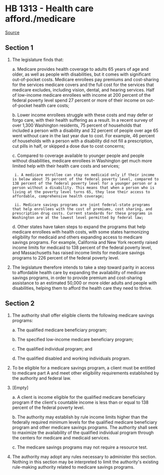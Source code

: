 # HB 1313 - Health care afford./medicare

[Source](http://lawfilesext.leg.wa.gov/biennium/2023-24/Pdf/Bills/House%20Bills/1313.pdf)

## Section 1
1. The legislature finds that:

    a. Medicare provides health coverage to adults 65 years of age and older, as well as people with disabilities, but it comes with significant out-of-pocket costs. Medicare enrollees pay premiums and cost-sharing for the services medicare covers and the full cost for the services that medicare excludes, including vision, dental, and hearing services. Half of low-income medicare enrollees with income at 200 percent of the federal poverty level spend 27 percent or more of their income on out-of-pocket health care costs;

    b. Lower income enrollees struggle with these costs and may defer or forgo care, with their health suffering as a result. In a recent survey of over 1,300 Washington residents, 75 percent of households that included a person with a disability and 32 percent of people over age 65 went without care in the last year due to cost. For example, 46 percent of households with a person with a disability did not fill a prescription, cut pills in half, or skipped a dose due to cost concerns;

    c. Compared to coverage available to younger people and people without disabilities, medicare enrollees in Washington get much more limited help with their health care costs and services;

        i. A medicare enrollee can stay on medicaid only if their income is below about 75 percent of the federal poverty level, compared to 138 percent of the federal poverty level for a younger person or a person without a disability. This means that when a person who is living at the poverty level turns 65, they lose their access to affordable, comprehensive health coverage;

        ii. Medicare savings programs are joint federal-state programs that help enrollees with the cost of premiums, cost sharing, and prescription drug costs. Current standards for these programs in Washington are at the lowest level permitted by federal law;

    d. Other states have taken steps to expand the programs that help medicare enrollees with health costs, with some states harmonizing eligibility for medicaid and others expanding access to medicare savings programs. For example, California and New York recently raised income limits for medicaid to 138 percent of the federal poverty level, and Massachusetts has raised income limits for medicare savings programs to 226 percent of the federal poverty level.

2. The legislature therefore intends to take a step toward parity in access to affordable health care by expanding the availability of medicare savings programs, in order to provide premium and cost-sharing assistance to an estimated 50,000 or more older adults and people with disabilities, helping them to afford the health care they need to thrive.

## Section 2
1. The authority shall offer eligible clients the following medicare savings programs:

    a. The qualified medicare beneficiary program;

    b. The specified low-income medicare beneficiary program;

    c. The qualified individual program; and

    d. The qualified disabled and working individuals program.

2. To be eligible for a medicare savings program, a client must be entitled to medicare part A and meet other eligibility requirements established by the authority and federal law.

3. [Empty]

    a. A client is income eligible for the qualified medicare beneficiary program if the client's countable income is less than or equal to 138 percent of the federal poverty level.

    b. The authority may establish by rule income limits higher than the federally required minimum levels for the qualified medicare beneficiary program and other medicare savings programs. The authority shall seek to maximize the availability of the qualified individual program through the centers for medicare and medicaid services.

    c. The medicare savings programs may not require a resource test.

4. The authority may adopt any rules necessary to administer this section. Nothing in this section may be interpreted to limit the authority's existing rule-making authority related to medicare savings programs.
